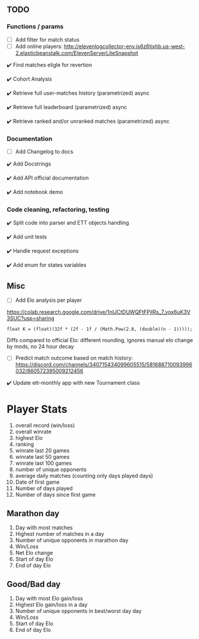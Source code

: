 ## TODO

### Functions / params

- [ ] Add filter for match status
- [ ] Add online players: http://elevenlogcollector-env.js6z6tixhb.us-west-2.elasticbeanstalk.com/ElevenServerLiteSnapshot

:heavy_check_mark: Find matches eligle for revertion

:heavy_check_mark: Cohort Analysis

:heavy_check_mark: Retrieve full user-matches history (parametrized) async

:heavy_check_mark: Retrieve full leaderboard (parametrized) async

:heavy_check_mark: Retrieve ranked and/or unranked matches (parametrized) async

### Documentation

- [ ] Add Changelog to docs

:heavy_check_mark: Add Docstrings

:heavy_check_mark: Add API official documentation

:heavy_check_mark: Add notebook demo

### Code cleaning, refactoring, testing

:heavy_check_mark: Split code into parser and ETT objects handling

:heavy_check_mark: Add unit tests

:heavy_check_mark: Handle request exceptions

:heavy_check_mark: Add enum for states variables


## Misc

- [ ] Add Elo analysis per player

https://colab.research.google.com/drive/1nIJCtDUWQFtFPjIRs_7_yox6uK3V3SUC?usp=sharing

`float K = (float)(32f * (2f - 1f / (Math.Pow(2.0, (double)(n - 1)))));`

Diffs compared to official Elo: different rounding, ignores manual elo change by mods, no 24 hour decay

- [ ] Predict match outcome based on match history: https://discord.com/channels/340715434099605515/581688710093996032/860572395009212456

:heavy_check_mark: Update ett-monthly app with new Tournament class

# Player Stats

1. overall record (win/loss)
2. overall winrate
3. highest Elo
4. ranking
5. winrate last 20 games
6. winrate last 50 games
7. winrate last 100 games
8. number of unique opponents
9. average daily matches (counting only days played days)
10. Date of first game
11. Number of days played
12. Number of days since first game

## Marathon day
1. Day with most matches
2. Highest number of matches in a day
3. Number of unique opponents in marathon day
4. Win/Loss
5. Net Elo change
6. Start of day Elo
7. End of day Elo

## Good/Bad day
1. Day with most Elo gain/loss
2. Highest Elo gain/loss in a day
3. Number of unique opponents in best/worst day day
4. Win/Loss
6. Start of day Elo
7. End of day Elo
